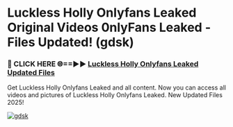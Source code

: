 # Luckless Holly Onlyfans Leaked Original Videos 0nlyFans Leaked - Files Updated! (gdsk)

<h3>🔴 CLICK HERE 🌐==►► <a href="https://tinyurl.com/2jnfzry5" rel="nofollow">Luckless Holly Onlyfans Leaked Updated Files</a></h3>

Get Luckless Holly Onlyfans Leaked and all content. Now you can access all videos and pictures of Luckless Holly Onlyfans Leaked. New Updated Files 2025!

[![gdsk](https://i.imgur.com/GyGTBgg.gif)](https://tinyurl.com/2jnfzry5)
